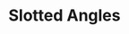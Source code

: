 ---
title: "Slotted Angles"
description : "this is a meta description"
draft: false
image: "/images/products/slottedAngles/slottedAngle2525.jpg"
---